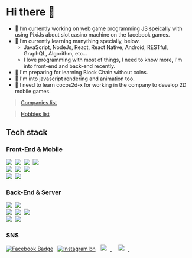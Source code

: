 # Hi there 👋

- 🔭 I’m currently working on web game programming JS speically with using PixiJs about slot casino machine on the
facebook games.
- 🌱 I’m currently learning manything specially, below.
    * JavaScript, NodeJs, React, React Native, Android, RESTful, GraphQL, Algorithm, etc... 
    * I love programming with most of things, I need to know more, I'm into front-end and back-end recently.
- 🌱 I'm preparing for learning Block Chain without coins. 
- 🌱 I'm into javascript rendering and animation too.
- 🌱 I need to learn cocos2d-x for working in the company to develop 2D mobile games.

 > [Companies list](/CAREER.md)
 
 > [Hobbies list](/HOBBIES.md)


## Tech stack

### Front-End & Mobile
<img src="https://img.shields.io/badge/HTML5-E34F26?style=flat-square&logo=HTML5&logoColor=white" />&nbsp;
<img src="https://img.shields.io/badge/CSS3-1572B6?style=flat-square&logo=CSS3&logoColor=white"/></a>&nbsp;
<img src="https://img.shields.io/badge/JavaScript-F7DF1E?style=flat-square&logo=JavaScript&logoColor=white" />&nbsp;
<img src="https://img.shields.io/badge/vue.js-4FC08D?style=flat-square&logo=vue.js&logoColor=white" />&nbsp;<br>
<img src="https://img.shields.io/badge/Android-3DDC84?style=flat-square&logo=Android&logoColor=white" />&nbsp;
<img src="https://img.shields.io/badge/Java-007396?style=flat-square&logo=Java&logoColor=white" />&nbsp;
<img src="https://img.shields.io/badge/Kotlin-0095D5?style=flat-square&logo=Kotlin&logoColor=white" />&nbsp;<br>
<img src="https://img.shields.io/badge/Unity-000000?style=flat-square&logo=Unity&logoColor=white" />&nbsp;
<img src="https://img.shields.io/badge/C Sharp-239120?style=flat-square&logo=c-sharp&logoColor=white" />&nbsp;





### Back-End & Server
<img src="https://img.shields.io/badge/Node.js-339933?style=flat-square&logo=Node.js&logoColor=white" />&nbsp;
<img src="https://img.shields.io/badge/Express-000000?style=flat-square&logo=express&logoColor=while" />&nbsp;<br>
<img src="https://img.shields.io/badge/AmazonAWS-232F3E?style=flat-square&logo=Amazon%20AWS&&logoColor=white" />&nbsp;
<img src="https://img.shields.io/badge/Linux-FCC624?style=flat-square&logo=Linux&logoColor=white" />&nbsp;
<img src="https://img.shields.io/badge/NGINX-009639?style=flat-square&logo=NGINX&logoColor=white" />&nbsp;<br>
<img src="https://img.shields.io/badge/MySQL-4479A1?style=flat-square&logo=MySQL&logoColor=white" />&nbsp;
<img src="https://img.shields.io/badge/github-181717?style=flat-square&logo=github&logoColor=white" />&nbsp;

### SNS
 [![Facebook Badge](http://img.shields.io/badge/-Facebook-1877F2?style=flat&logo=facebook&logoColor=white&link=https://www.facebook.com/Alpha.Jang.0)](https://www.facebook.com/Alpha.Jang.0) 
&nbsp;
 [![Instagram bn](https://img.shields.io/badge/instagram-E4405F?style=flat&logo=instagram&logoColor=white)](https://www.instagram.com/j.in_daegu/)
<a href="https://github.com/jang4292/">
    <img src="http://img.shields.io/badge/-GitHub-181717?style=flat&logo=github"
        style="height : auto; margin-left : 10px; margin-right : 10px;" />
</a>&nbsp;
<a href="https://blog.naver.com/janghyunki17">
    <img src="http://img.shields.io/badge/Naver Blog-03C75A?style=flat&logo=Naver&logoColor=white"
        style="height : auto; margin-left : 10px; margin-right : 10px;" />
</a>&nbsp;
